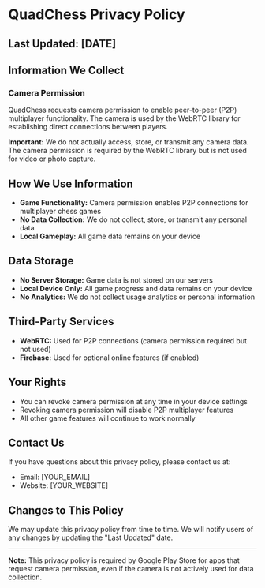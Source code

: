 # QuadChess Privacy Policy

## Last Updated: [DATE]

## Information We Collect

### Camera Permission
QuadChess requests camera permission to enable peer-to-peer (P2P) multiplayer functionality. The camera is used by the WebRTC library for establishing direct connections between players.

**Important:** We do not actually access, store, or transmit any camera data. The camera permission is required by the WebRTC library but is not used for video or photo capture.

## How We Use Information

- **Game Functionality:** Camera permission enables P2P connections for multiplayer chess games
- **No Data Collection:** We do not collect, store, or transmit any personal data
- **Local Gameplay:** All game data remains on your device

## Data Storage

- **No Server Storage:** Game data is not stored on our servers
- **Local Device Only:** All game progress and data remains on your device
- **No Analytics:** We do not collect usage analytics or personal information

## Third-Party Services

- **WebRTC:** Used for P2P connections (camera permission required but not used)
- **Firebase:** Used for optional online features (if enabled)

## Your Rights

- You can revoke camera permission at any time in your device settings
- Revoking camera permission will disable P2P multiplayer features
- All other game features will continue to work normally

## Contact Us

If you have questions about this privacy policy, please contact us at:
- Email: [YOUR_EMAIL]
- Website: [YOUR_WEBSITE]

## Changes to This Policy

We may update this privacy policy from time to time. We will notify users of any changes by updating the "Last Updated" date.

---

**Note:** This privacy policy is required by Google Play Store for apps that request camera permission, even if the camera is not actively used for data collection.
